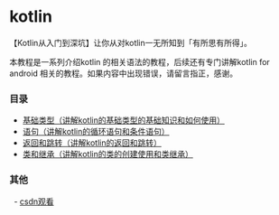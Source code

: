 # kotlin
【Kotlin从入门到深坑】让你从对kotlin一无所知到「有所思有所得」。

本教程是一系列介绍kotlin 的相关语法的教程，后续还有专门讲解kotlin for android 相关的教程。如果内容中出现错误，请留言指正，感谢。

### 目录

 - [基础类型（讲解kotlin的基础类型的基础知识和如何使用）](https://github.com/guohaiyang1992/kotlin/blob/master/%E5%9F%BA%E7%A1%80%E7%B1%BB%E5%9E%8B.md)
 - [语句（讲解kotlin的循环语句和条件语句）](https://github.com/guohaiyang1992/kotlin/blob/master/%E8%AF%AD%E5%8F%A5.md)
 - [返回和跳转（讲解kotlin的返回和跳转）](https://github.com/guohaiyang1992/kotlin/blob/master/%E8%BF%94%E5%9B%9E%E5%92%8C%E8%B7%B3%E8%BD%AC.md)
 - [类和继承（讲解kotlin的类的创建使用和类继承）](https://github.com/guohaiyang1992/kotlin/blob/master/%E7%B1%BB%E5%92%8C%E7%BB%A7%E6%89%BF.md)
 
### 其他
   - [csdn观看](http://blog.csdn.net/guohaiyang1992/article/details/72615889)


